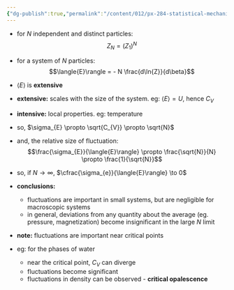```yaml
---
{"dg-publish":true,"permalink":"/content/012/px-284-statistical-mechanics/g-fluctuations/px-284-g2-large-systems/","noteIcon":"1","created":"2024-12-06T10:16:46.375+00:00","updated":"2024-12-06T10:27:23.906+00:00"}
---
```


- for $N$ independent and distinct particles:
$$Z_{N} = (Z_{1})^{N} $$
- for a system of $N$ particles:
$$\langle{E}\rangle = - N \frac{d\ln{Z}}{d\beta}$$
- $\langle{E}\rangle$ is **extensive**

- **extensive:** scales with the size of the system. eg: $\langle{E}\rangle=U$, hence $C_{V}$
- **intensive:** local properties. eg: temperature

- so, $\sigma_{E} \propto \sqrt{C_{V}} \propto \sqrt{N}$
- and, the relative size of fluctuation: 
$$\frac{\sigma_{E}}{\langle{E}\rangle} \propto \frac{\sqrt{N}}{N} \propto \frac{1}{\sqrt{N}}$$
- so, if $N\to\infty$, $\cfrac{\sigma_{e}}{\langle{E}\rangle} \to 0$

- **conclusions:** 
	- fluctuations are important in small systems, but are negligible for macroscopic systems
	- in general, deviations from any quantity about the average (eg. pressure, magnetization) become insignificant in the large $N$ limit
- **note:** fluctuations are important near critical points

- eg: for the phases of  water
	- near the critical point, $C_V$ can diverge
	- fluctuations become significant
	- fluctuations in density can be observed - **critical opalescence**
	